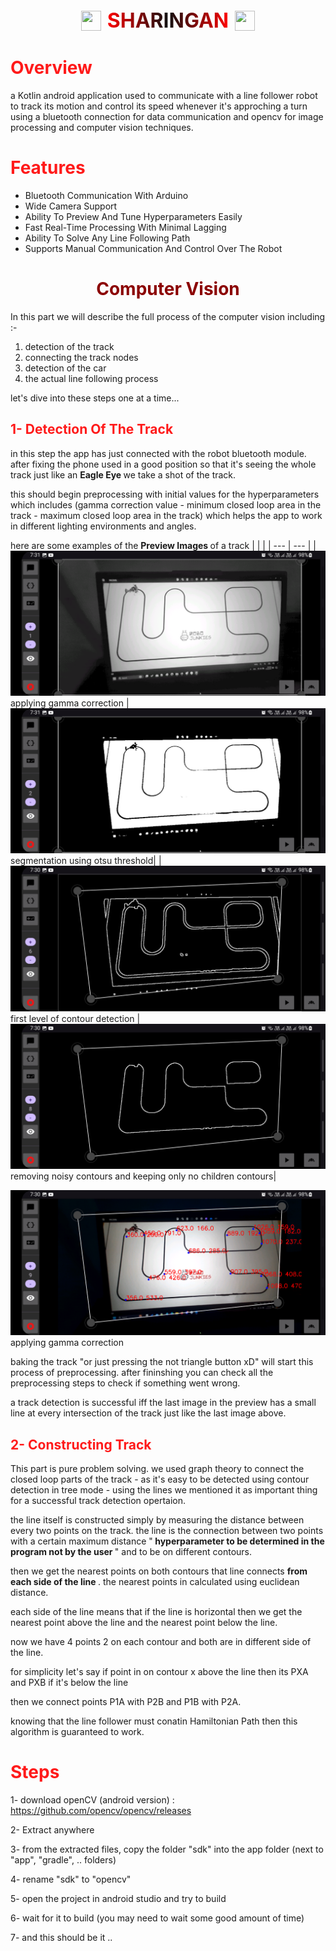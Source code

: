 
<center style="display:flex; justify-content: center; align-items: center; gap:10px">
 <img src="./readme_assets/icon.ico" height="32px" width="32px"> 
 
 <div style="font-size:32px; font-weight: bold; background: linear-gradient(to right,#ff0000, #111111, #ff0101); -webkit-background-clip: text; -webkit-text-fill-color: transparent;"> SHARINGAN </div>
 
 <img src="./readme_assets/icon.ico" height="32px" width="32px"> 
 </center>


# <div style="color: #ff1a1a"> Overview </div>

a Kotlin android application used to communicate with a line follower robot to track its motion and control its speed whenever it's approching a turn using a bluetooth connection for data communication and opencv for image processing and computer vision techniques.

# <div style="color: #ff1a1a"> Features </div>
- Bluetooth Communication With Arduino
- Wide Camera Support
- Ability To Preview And Tune Hyperparameters Easily
- Fast Real-Time Processing With Minimal Lagging
- Ability To Solve Any Line Following Path 
- Supports Manual Communication And Control Over The Robot


# <div style="color: #8b0000; text-align:center"> Computer Vision </div>

In this part we will describe the full process of the computer vision including :- 
1. detection of the track
2. connecting the track nodes
3. detection of the car 
4. the actual line following process 

let's dive into these steps one at a time...


## <div style="color: #ff1a1a;"> 1- Detection Of The Track </div>
in this step the app has just connected with the robot bluetooth module. after fixing the phone used in a good position so that it's seeing the whole track just like an <b> Eagle Eye </b> we take a shot of the track.

this should begin preprocessing with initial values for the hyperparameters which includes (gamma correction value - minimum closed loop area in the track - maximum closed loop area in the track) which helps the app to work in different lighting environments and angles.

here are some examples of the <b> Preview Images </b> of a track
| | |
| --- | --- |
| ![grey](./readme_assets/grayscale.png) applying gamma correction | ![binary](./readme_assets/binary.png) segmentation using otsu threshold|
| ![l1](./readme_assets/level1.png) first level of contour detection | ![l2](./readme_assets/level2.png) removing noisy contours and keeping only no children contours|

![track detection](./readme_assets/detected.png) applying gamma correction

baking the track "or just pressing the not triangle button xD" will start this process of preprocessing. after fininshing you can check all the preprocessing steps to check if something went wrong. 

a track detection is successful iff the last image in the preview has a small line at every intersection of the track just like the last image above.






## <div style="color: #ff1a1a;"> 2- Constructing Track </div>
This part is pure problem solving. we used graph theory to connect the closed loop parts of the track - as it's easy to be detected using contour detection in tree mode - using the lines we mentioned it as important thing for a successful track detection opertaion.

the line itself is constructed simply by measuring the distance between every two points on the track. the line is the connection between two points with a certain maximum distance "<b> hyperparameter to be determined in the program not by the user </b>" and to be on different contours.

then we get the nearest points on both contours that line connects <b> from each side of the line </b>. the nearest points in calculated using euclidean distance.

each side of the line means that if the line is horizontal then we get the nearest point above the line and the nearest point below the line.

now we have 4 points 2 on each contour and both are in different side of the line.

for simplicity let's say if point in on contour x above the line then its PXA and PXB if it's below the line

then we connect points P1A with P2B and P1B with P2A.

knowing that the line follower must conatin Hamiltonian Path then this algorithm is guaranteed to work.


# <div style="color: #ff1a1a"> Steps </div>

1- download openCV (android version) : https://github.com/opencv/opencv/releases

2- Extract anywhere

3- from the extracted files, copy the folder "sdk" into the app folder (next to "app", "gradle", .. folders)

4- rename "sdk" to "opencv"

5- open the project in android studio and try to build

6- wait for it to build (you may need to wait some good amount of time)

7- and this should be it .. 

